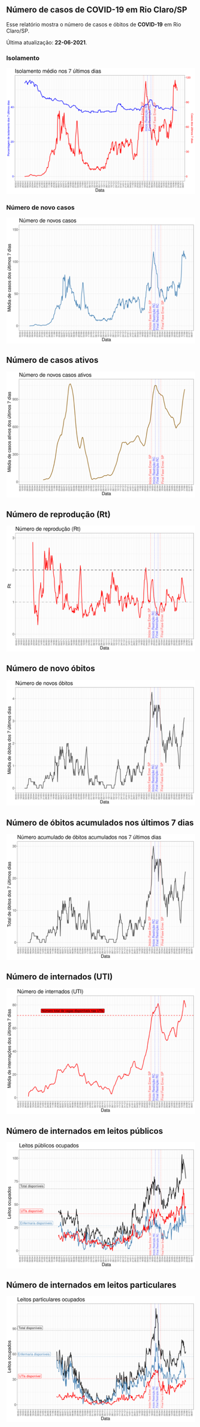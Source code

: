 ## Número de casos de COVID-19 em Rio Claro/SP

Esse relatório mostra o número de casos e óbitos de **COVID-19** em Rio Claro/SP.

Última atualização: **22-06-2021**.

### Isolamento

![](fig_isolamento.png)

### Número de novo casos

![](fig_casos.png)

## Número de casos ativos

![](fig_casos_ativos.png)

## Número de reprodução (Rt)

![](fig_rt.png)

## Número de novo óbitos

![](fig_obitos.png)

## Número de óbitos acumulados nos últimos 7 dias

![](fig_obitos_total.png)

## Número de internados (UTI)

![](fig_inter_uti.png)

## Número de internados  em leitos públicos

![](fig_inter_pub.png)

## Número de internados  em leitos particulares

![](fig_inter_pri.png)

